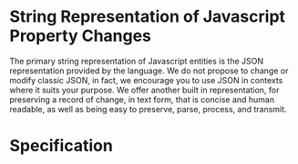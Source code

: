 # String Representation of Javascript Property Changes

The primary string representation of Javascript entities is the JSON
representation provided by the language. We do not propose to change or
modify classic JSON, in fact, we encourage you to use JSON in contexts
where it suits your purpose. We offer another built in representation,
for preserving a record of change, in text form, that is concise and human
readable, as well as being easy to preserve, parse, process, and transmit.

# Specification
